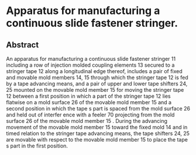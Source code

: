 # Apparatus for manufacturing a continuous slide fastener stringer.

## Abstract
An apparatus for manufacturing a continuous slide fastener stringer 11 including a row of injection molded coupling elements 13 secured to a stringer tape 12 along a longitudinal edge thereof, includes a pair of fixed and movable mold members 14, 15 through which the stringer tape 12 is fed by a tape advancing means, and a pair of upper and lower tape shifters 24, 25 mounted on the movable mold member 15 for moving the stringer tape 12 between a first position in which a part of the stringer tape 12 lies flatwise on a mold surface 26 of the movable mold member 15 and a second position in which the tape s part is spaced from the mold surface 26 and held out of interfer ence with a feeler 70 projecting from the mold surface 26 of the movable mold member 15 . During the advancing movement of the movable mold member 15 toward the fixed mold 14 and in timed relation to the stringer tape advancing means, the tape shifters 24, 25 are movable with respect to the movable mold member 15 to place the tape s part in the first position.